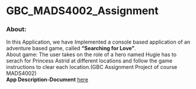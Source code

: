 # GBC_MADS4002_Assignment
### About:
In this Application, we have Implemented a console based application of an adventure based game, called
**“Searching for Love”**.<br>
About game: The user takes on the role of a hero named Hugie has to serach for Princess Astrid at different locations and follow the game instructions to clear each location.(GBC Assignment Project of course MADS4002) <br>
**App Description-Document** [here](https://drive.google.com/file/d/1YjCbZfkf3UrlJ9_AQQLfs4bLYCbOc1Op/view?usp=sharing)
